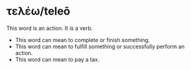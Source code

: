# τελέω/teleō
This word is an action. It is a verb.

* This word can mean to complete or finish something.
* This word can mean to fulfill something or successfully perform an action.
* This word can mean to pay a tax.
